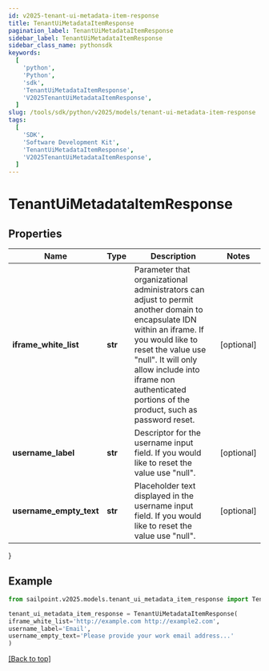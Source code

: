 ```yaml
---
id: v2025-tenant-ui-metadata-item-response
title: TenantUiMetadataItemResponse
pagination_label: TenantUiMetadataItemResponse
sidebar_label: TenantUiMetadataItemResponse
sidebar_class_name: pythonsdk
keywords:
  [
    'python',
    'Python',
    'sdk',
    'TenantUiMetadataItemResponse',
    'V2025TenantUiMetadataItemResponse',
  ]
slug: /tools/sdk/python/v2025/models/tenant-ui-metadata-item-response
tags:
  [
    'SDK',
    'Software Development Kit',
    'TenantUiMetadataItemResponse',
    'V2025TenantUiMetadataItemResponse',
  ]
---
```


# TenantUiMetadataItemResponse

## Properties

| Name | Type | Description | Notes |
| --- | --- | --- | --- |
| **iframe_white_list** | **str** | Parameter that organizational administrators can adjust to permit another domain to encapsulate IDN within an iframe. If you would like to reset the value use \"null\". It will only allow include into iframe non authenticated portions of the product, such as password reset. | [optional] |
| **username_label** | **str** | Descriptor for the username input field. If you would like to reset the value use \"null\". | [optional] |
| **username_empty_text** | **str** | Placeholder text displayed in the username input field. If you would like to reset the value use \"null\". | [optional] |

}

## Example

```python
from sailpoint.v2025.models.tenant_ui_metadata_item_response import TenantUiMetadataItemResponse

tenant_ui_metadata_item_response = TenantUiMetadataItemResponse(
iframe_white_list='http://example.com http://example2.com',
username_label='Email',
username_empty_text='Please provide your work email address...'
)

```

[[Back to top]](#)
